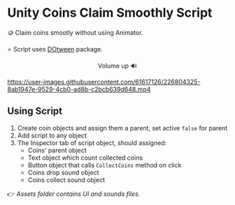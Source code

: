 # Unity Coins Claim Smoothly Script

🪙 Claim coins smootly without using Animator.

⭐ Script uses [DOtween](https://assetstore.unity.com/packages/tools/animation/dotween-hotween-v2-27676) package.

<p align=center>Volume up 🔊</p>

https://user-images.githubusercontent.com/61617126/226804325-8ab1947e-9529-4cb0-ad8b-c2bcb639d648.mp4

## Using Script
1. Create coin objects and assign them a parent, set active `false` for parent
2. Add script to any object
3. The Inspector tab of script object, should assigned:
    - Coins' parent object
    - Text object which count collected coins
    - Button object that calls `CollectCoins` method on click
    - Coins drop sound object
    - Coins collect sound object

👉 _Assets folder contains UI and sounds files._
